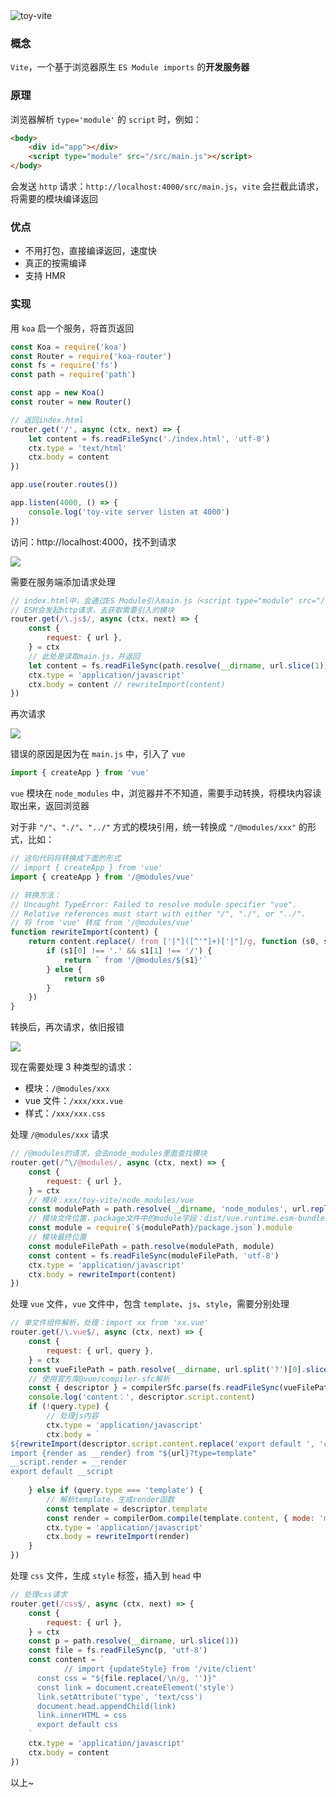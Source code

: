 <img src="https://relearnvue.com/static/toy-vite.png" alt="toy-vite">

### 概念

`Vite`，一个基于浏览器原生 `ES Module imports` 的**开发服务器**

### 原理

浏览器解析 `type='module'` 的 `script` 时，例如：

```html
<body>
	<div id="app"></div>
	<script type="module" src="/src/main.js"></script>
</body>
```

会发送 `http` 请求：`http://localhost:4000/src/main.js`，`vite` 会拦截此请求，将需要的模块编译返回

### 优点

- 不用打包，直接编译返回，速度快
- 真正的按需编译
- 支持 HMR

### 实现

用 `koa` 启一个服务，将首页返回

```js
const Koa = require('koa')
const Router = require('koa-router')
const fs = require('fs')
const path = require('path')

const app = new Koa()
const router = new Router()

// 返回index.html
router.get('/', async (ctx, next) => {
	let content = fs.readFileSync('./index.html', 'utf-8')
	ctx.type = 'text/html'
	ctx.body = content
})

app.use(router.routes())

app.listen(4000, () => {
	console.log('toy-vite server listen at 4000')
})
```

访问：http://localhost:4000，找不到请求

<img src="https://relearnvue.com/static/toy-vite1.png">

需要在服务端添加请求处理

```js
// index.html中，会通过ES Module引入main.js（<script type="module" src="/src/main.js"></script>）
// ESM会发起http请求，去获取需要引入的模块
router.get(/\.js$/, async (ctx, next) => {
	const {
		request: { url },
	} = ctx
	// 此处是读取main.js，并返回
	let content = fs.readFileSync(path.resolve(__dirname, url.slice(1)), 'utf-8')
	ctx.type = 'application/javascript'
	ctx.body = content // rewriteImport(content)
})
```

再次请求

<img src="https://relearnvue.com/static/toy-vite2.png">

错误的原因是因为在 `main.js` 中，引入了 `vue`

```js
import { createApp } from 'vue'
```

`vue` 模块在 `node_modules` 中，浏览器并不不知道，需要手动转换，将模块内容读取出来，返回浏览器

对于非 `"/"`、`"./"`、`"../"` 方式的模块引用，统一转换成 `"/@modules/xxx"` 的形式，比如：

```js
// 这句代码将转换成下面的形式
// import { createApp } from 'vue'
import { createApp } from '/@modules/vue'

// 转换方法：
// Uncaught TypeError: Failed to resolve module specifier "vue".
// Relative references must start with either "/", "./", or "../".
// 将 from 'vue' 转成 from '/@modules/vue'
function rewriteImport(content) {
	return content.replace(/ from ['|"]([^'"]+)['|"]/g, function (s0, s1) {
		if (s1[0] !== '.' && s1[1] !== '/') {
			return ` from '/@modules/${s1}'`
		} else {
			return s0
		}
	})
}
```

转换后，再次请求，依旧报错

<img src="https://relearnvue.com/static/toy-vite3.png">

现在需要处理 3 种类型的请求：

- 模块：`/@modules/xxx`
- vue 文件：`/xxx/xxx.vue`
- 样式：`/xxx/xxx.css`

处理 `/@modules/xxx` 请求

```js
// /@modules的请求，会去node_modules里面查找模块
router.get(/^\/@modules/, async (ctx, next) => {
	const {
		request: { url },
	} = ctx
	// 模块：xxx/toy-vite/node_modules/vue
	const modulePath = path.resolve(__dirname, 'node_modules', url.replace('/@modules/', ''))
	// 模块文件位置，package文件中的module字段：dist/vue.runtime.esm-bundler.js
	const module = require(`${modulePath}/package.json`).module
	// 模块最终位置
	const moduleFilePath = path.resolve(modulePath, module)
	const content = fs.readFileSync(moduleFilePath, 'utf-8')
	ctx.type = 'application/javascript'
	ctx.body = rewriteImport(content)
})
```

处理 `vue` 文件，`vue` 文件中，包含 `template`、`js`、`style`，需要分别处理

```js
// 单文件组件解析，处理：import xx from 'xx.vue'
router.get(/\.vue$/, async (ctx, next) => {
	const {
		request: { url, query },
	} = ctx
	const vueFilePath = path.resolve(__dirname, url.split('?')[0].slice(1))
	// 使用官方库@vue/compiler-sfc解析
	const { descriptor } = compilerSfc.parse(fs.readFileSync(vueFilePath, 'utf-8'))
	console.log('content：', descriptor.script.content)
	if (!query.type) {
		// 处理js内容
		ctx.type = 'application/javascript'
		ctx.body = `
${rewriteImport(descriptor.script.content.replace('export default ', 'const __script = '))}
import {render as __render} from "${url}?type=template"
__script.render = __render
export default __script
		`
	} else if (query.type === 'template') {
		// 解析template，生成render函数
		const template = descriptor.template
		const render = compilerDom.compile(template.content, { mode: 'module' }).code
		ctx.type = 'application/javascript'
		ctx.body = rewriteImport(render)
	}
})
```

处理 `css` 文件，生成 `style` 标签，插入到 `head` 中

```js
// 处理css请求
router.get(/css$/, async (ctx, next) => {
	const {
		request: { url },
	} = ctx
	const p = path.resolve(__dirname, url.slice(1))
	const file = fs.readFileSync(p, 'utf-8')
	const content = `
			// import {updateStyle} from '/vite/client'
      const css = "${file.replace(/\n/g, '')}"
      const link = document.createElement('style')
      link.setAttribute('type', 'text/css')
      document.head.appendChild(link)
      link.innerHTML = css
      export default css
    `
	ctx.type = 'application/javascript'
	ctx.body = content
})
```

以上~
